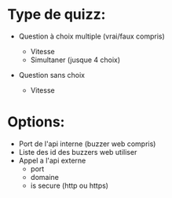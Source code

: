 # Type de quizz:

- Question à choix multiple (vrai/faux compris)
  - Vitesse
  - Simultaner (jusque 4 choix)

- Question sans choix
  - Vitesse

# Options:

- Port de l'api interne (buzzer web compris)
- Liste des id des buzzers web utiliser
- Appel a l'api externe
  - port
  - domaine
  - is secure (http ou https)